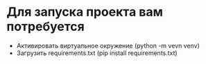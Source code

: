 # Для запуска проекта вам потребуется
- Активировать виртуальное окружение (python -m vevn venv)
- Загрузить requirements.txt (pip install requirements.txt)
